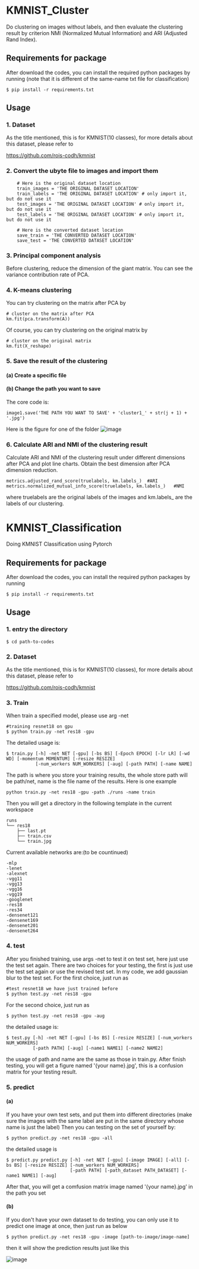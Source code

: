 # KMNIST_Cluster

Do clustering on images without labels, and then evaluate the clustering result by criterion NMI (Normalized Mutual Information) and ARI (Adjusted Rand Index).

## Requirements for package

After download the codes, you can install the required python packages by running (note that it is different of the same-name txt file for classification)

```
$ pip install -r requirements.txt
```

## Usage

### 1. Dataset

As the title mentioned, this is for KMNIST(10 classes), for more details about this dataset, please refer to 

<https://github.com/rois-codh/kmnist>

### 2. Convert the ubyte file to images and import them
```
    # Here is the original dataset location
    train_images = 'THE ORIGINAL DATASET LOCATION'
    train_labels = 'THE ORIGINAL DATASET LOCATION' # only import it, but do not use it
    test_images = 'THE ORIGINAL DATASET LOCATION' # only import it, but do not use it
    test_labels = 'THE ORIGINAL DATASET LOCATION' # only import it, but do not use it
    
    # Here is the converted dataset location
    save_train = 'THE CONVERTED DATASET LOCATION'
    save_test = 'THE CONVERTED DATASET LOCATION'
```

### 3. Principal component analysis

Before clustering, reduce the dimension of the giant matrix. You can see the variance contribution rate of PCA.

### 4. K-means clustering

You can try clustering on the matrix after PCA by

```
# cluster on the matrix after PCA
km.fit(pca.transform(A))
```

Of course, you can try clustering on the original matrix by

```
# cluster on the original matrix
km.fit(X_reshape)
```

### 5. Save the result of the clustering
#### (a) Create a specific file
#### (b) Change the path you want to save
The core code is:

```
image1.save('THE PATH YOU WANT TO SAVE' + 'cluster1_' + str(j + 1) + '.jpg')
```

Here is the figure for one of the folder 
![image](https://github.com/huangdyu/KMNIST_Classification/blob/main/sample1.png)

### 6. Calculate ARI and NMI of the clustering result

Calculate ARI and NMI of the clustering result under different dimensions after PCA and plot line charts. Obtain the best dimension after PCA dimension reduction.

```
metrics.adjusted_rand_score(truelabels, km.labels_)  #ARI
metrics.normalized_mutual_info_score(truelabels, km.labels_)   #NMI
```
where truelabels are the original labels of the images and km.labels_ are the labels of our clustering.

# KMNIST_Classification

Doing KMNIST Classification using Pytorch

## Requirements for package

After download the codes, you can install the required python packages by running

```
$ pip install -r requirements.txt
```

## Usage

### 1. entry the directory

```
$ cd path-to-codes
```

### 2. Dataset

As the title mentioned, this is for KMNIST(10 classes), for more details about this dataset, please refer to 

<https://github.com/rois-codh/kmnist>

### 3. Train

When train a specified model, please use arg -net

```
#training resnet18 on gpu
$ python train.py -net res18 -gpu
```
The detailed usage is:

```
$ train.py [-h] -net NET [-gpu] [-bs BS] [-Epoch EPOCH] [-lr LR] [-wd WD] [-momentum MOMENTUM] [-resize RESIZE]
           [-num_workers NUM_WORKERS] [-aug] [-path PATH] [-name NAME]

```
The path is where you store your training results, the whole store path will be path/net, name is the file name of the results. Here is one example

```
python train.py -net res18 -gpu -path ./runs -name train
```
Then you will get a directory in the following template in the current workspace

```
runs
└── res18
    ├── last.pt
    ├── train.csv
    └── train.jpg
```


Current available networks are:(to be countinued)

```
-mlp
-lenet
-alexnet
-vgg11
-vgg13
-vgg16
-vgg19
-googlenet
-res18
-res34
-densenet121
-densenet169
-densenet201
-densenet264

```

### 4. test

After you finished training, use args -net to test it on test set, here just use the test set again. There are two choices for your testing, the first is just use the test set again or use the revised test set. In my code, we add gaussian blur to the test set. For the first choice, just run as 

```
#test resnet18 we have just trained before
$ python test.py -net res18 -gpu 
```

For the second choice, just run as 

```
$ python test.py -net res18 -gpu -aug
```

the detailed usage is:

```
$ test.py [-h] -net NET [-gpu] [-bs BS] [-resize RESIZE] [-num_workers NUM_WORKERS]
          [-path PATH] [-aug] [-name1 NAME1] [-name2 NAME2]
```
the usage of path and name are the same as those in train.py. After finish testing, you will get a figure named '{your name}.jpg',
this is a confusion matrix for your testing result.

### 5. predict 
#### (a) 
If you have your own test sets, and put them into different directories 
(make sure the images with the same label are put in the same directory whose name is just the label)
Then you can testing on the set of yourself by:

```
$ python predict.py -net res18 -gpu -all
```

the detailed usage is 

```
$ predict.py predict.py [-h] -net NET [-gpu] [-image IMAGE] [-all] [-bs BS] [-resize RESIZE] [-num_workers NUM_WORKERS]
                        [-path PATH] [-path_dataset PATH_DATASET] [-name1 NAME1] [-aug]
```
After that, you will get a comfusion matrix image named '{your name}.jpg' in the path you set

#### (b) 
If you don't have your own dataset to do testing, you can only use it to predict one image at once, then just run as below

```
$ python predict.py -net res18 -gpu -image [path-to-image/image-name]
```

then it will show the prediction results just like this

![image](https://github.com/huangdyu/KMNIST_Classification/blob/main/Sample.png)














